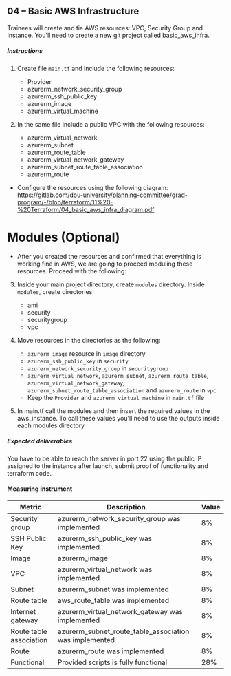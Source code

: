 ## 04 – Basic AWS Infrastructure

Trainees will create and tie AWS resources: VPC, Security Group and Instance. You'll need to create a new git project called basic_aws_infra.

##### Instructions

1. Create file `main.tf` and include the following resources:
    - Provider
    - azurerm_network_security_group
    - azurerm_ssh_public_key
    - azurerm_image
    - azurerm_virtual_machine


2. In the same file include a public VPC with the following resources:
    - azurerm_virtual_network
    - azurerm_subnet
    - azurerm_route_table
    - azurerm_virtual_network_gateway
    - azurerm_subnet_route_table_association
    - azurerm_route

* Configure the resources using the following diagram: https://gitlab.com/dou-university/planning-committee/grad-program/-/blob/terraform/11%20-%20Terraform/04_basic_aws_infra_diagram.pdf


# Modules (Optional)
* After you created the resources and confirmed that everything is working fine in AWS, we are going to proceed moduling these resources. Proceed with the following:

3. Inside your main project directory, create `modules` directory. Inside `modules`, create directories:
    - ami
    - security
    - securitygroup
    - vpc


4. Move resources in the directories as the following:
    - `azurerm_image` resource in `image` directory
    - `azurerm_ssh_public_key` in `security`
    - `azurerm_network_security_group` in `securitygroup`
    - `azurerm_virtual_network`, `azurerm_subnet`, `azurerm_route_table`, `azurerm_virtual_network_gateway`, `azurerm_subnet_route_table_association` and `azurerm_route` in `vpc`
    - Keep the `Provider` and `azurerm_virtual_machine` in `main.tf` file


5. In main.tf call the modules and then insert the required values in the aws_instance. To call these values you'll need to use the outputs inside each modules directory


##### Expected deliverables 

You have to be able to reach the server in port 22 using the public IP assigned to the instance after launch, submit proof of functionality and terraform code.

#### Measuring instrument
| Metric  |  Description | Value  |
| ------------ | ------------ | ------------ |
|  Security group | azurerm_network_security_group was implemented  | 8%  |
|   SSH Public Key | azurerm_ssh_public_key was implemented  |  8% |
|  Image | azurerm_image   |  8% |
|  VPC | azurerm_virtual_network was implemented   |  8% |
|  Subnet | azurerm_subnet was implemented   |  8% |
|  Route table | aws_route_table was implemented   |  8% |
|  Internet gateway | azurerm_virtual_network_gateway was implemented   |  8% |
|  Route table association | azurerm_subnet_route_table_association was implemented   |  8% |
|  Route | azurerm_route was implemented   |  8% |
|  Functional | Provided scripts is fully functional   |  28% |


